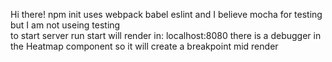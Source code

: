 



Hi there! 
npm init 
uses webpack 
babel 
eslint and I believe mocha for testing
but I am not useing testing  
to start server 
run start 
will render in: localhost:8080
there is a debugger in the Heatmap component so it will create a breakpoint mid render

